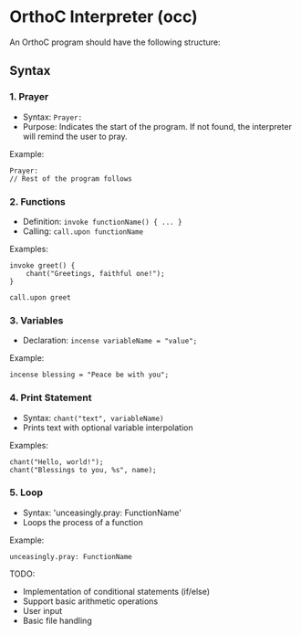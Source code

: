 # OrthoC Interpreter (occ)

An OrthoC program should have the following structure:

## Syntax

### 1. Prayer
- Syntax: `Prayer:`
- Purpose: Indicates the start of the program. If not found, the interpreter will remind the user to pray.

Example:
```
Prayer:
// Rest of the program follows
```

### 2. Functions
- Definition: `invoke functionName() { ... }`
- Calling: `call.upon functionName`

Examples:
```
invoke greet() {
    chant("Greetings, faithful one!");
}

call.upon greet
```

### 3. Variables
- Declaration: `incense variableName = "value";`

Example:
```
incense blessing = "Peace be with you";
```

### 4. Print Statement
- Syntax: `chant("text", variableName)`
- Prints text with optional variable interpolation

Examples:
```
chant("Hello, world!");
chant("Blessings to you, %s", name);
```

### 5. Loop
- Syntax: 'unceasingly.pray: FunctionName'
- Loops the process of a function

Example:
```
unceasingly.pray: FunctionName
```

TODO:
- Implementation of conditional statements (if/else)
- Support basic arithmetic operations
- User input
- Basic file handling

